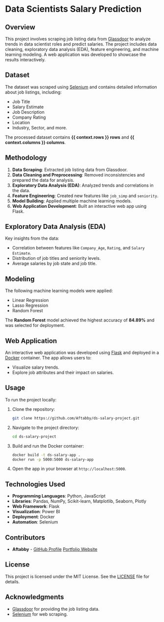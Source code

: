 # Data Scientists Salary Prediction

## Overview
This project involves scraping job listing data from [Glassdoor](https://www.glassdoor.com/) to analyze trends in data scientist roles and predict salaries. The project includes data cleaning, exploratory data analysis (EDA), feature engineering, and machine learning modeling. A web application was developed to showcase the results interactively.

## Dataset
The dataset was scraped using [Selenium](https://selenium-python.readthedocs.io/) and contains detailed information about job listings, including:
- Job Title
- Salary Estimate
- Job Description
- Company Rating
- Location
- Industry, Sector, and more.

The processed dataset contains **{{ context.rows }} rows** and **{{ context.columns }} columns**.

## Methodology
1. **Data Scraping**: Extracted job listing data from Glassdoor.
2. **Data Cleaning and Preprocessing**: Removed inconsistencies and prepared the data for analysis.
3. **Exploratory Data Analysis (EDA)**: Analyzed trends and correlations in the data.
4. **Feature Engineering**: Created new features like `job_simp` and `seniority`.
5. **Model Building**: Applied multiple machine learning models.
6. **Web Application Development**: Built an interactive web app using Flask.

## Exploratory Data Analysis (EDA)
Key insights from the data:
- Correlation between features like `Company_Age`, `Rating`, and `Salary Estimate`.
- Distribution of job titles and seniority levels.
- Average salaries by job state and job title.

## Modeling
The following machine learning models were applied:
- Linear Regression
- Lasso Regression
- Random Forest

The **Random Forest** model achieved the highest accuracy of **84.89%** and was selected for deployment.

## Web Application
An interactive web application was developed using [Flask](https://flask.palletsprojects.com/en/stable/) and deployed in a [Docker](https://docs.docker.com/) container. The app allows users to:
- Visualize salary trends.
- Explore job attributes and their impact on salaries.

## Usage
To run the project locally:
1. Clone the repository:
   ```bash
   git clone https://github.com/Aftabby/ds-salary-project.git
   ```
2. Navigate to the project directory:
   ```bash
   cd ds-salary-project
   ```
3. Build and run the Docker container:
   ```bash
   docker build -t ds-salary-app .
   docker run -p 5000:5000 ds-salary-app
   ```
4. Open the app in your browser at `http://localhost:5000`.

## Technologies Used
- **Programming Languages**: Python, JavaScript
- **Libraries**: Pandas, NumPy, Scikit-learn, Matplotlib, Seaborn, Plotly
- **Web Framework**: Flask
- **Visualization**: Power BI
- **Deployment**: Docker
- **Automation**: Selenium

## Contributors
- **Aftabby** - [GitHub Profile](https://github.com/Aftabby) [Portfolio Website](https://www.aftabby.com)

## License
This project is licensed under the MIT License. See the [LICENSE](LICENSE) file for details.

## Acknowledgments
- [Glassdoor](https://www.glassdoor.com/) for providing the job listing data.
- [Selenium](https://selenium-python.readthedocs.io/) for web scraping.

